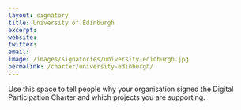 ```yaml
---
layout: signatory
title: University of Edinburgh
excerpt: 
website: 
twitter: 
email: 
image: /images/signatories/university-edinburgh.jpg
permalink: /charter/university-edinburgh/
---
```


Use this space to tell people why your organisation signed the Digital Participation Charter and which projects you are supporting.